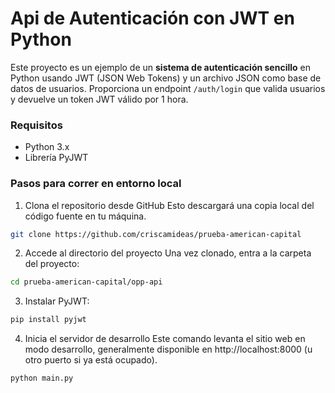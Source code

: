 # Api de Autenticación con JWT en Python

Este proyecto es un ejemplo de un **sistema de autenticación sencillo** en Python usando JWT (JSON Web Tokens) y un archivo JSON como base de datos de usuarios. Proporciona un endpoint `/auth/login` que valida usuarios y devuelve un token JWT válido por 1 hora.

### Requisitos

- Python 3.x
- Librería PyJWT

### Pasos para correr en entorno local

1. Clona el repositorio desde GitHub
Esto descargará una copia local del código fuente en tu máquina.
```bash
git clone https://github.com/criscamideas/prueba-american-capital
```

2. Accede al directorio del proyecto
Una vez clonado, entra a la carpeta del proyecto:
```bash
cd prueba-american-capital/opp-api
```

3. Instalar PyJWT:
```bash
pip install pyjwt
```

4. Inicia el servidor de desarrollo
Este comando levanta el sitio web en modo desarrollo, generalmente disponible en http://localhost:8000 (u otro puerto si ya está ocupado).
```bash
python main.py
```